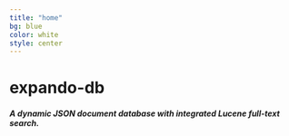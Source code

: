 ```yaml
---
title: "home"
bg: blue
color: white
style: center
---
```




<span class="fa-stack subtlecircle" style="font-size:100px; background:blue">
  <i class="fa fa-circle fa-stack-2x text-white"></i>
  <i class="fa fa-database fa-stack-1x text-blue"></i>
</span>

# **expando-db**

##### **A dynamic JSON document database with integrated Lucene full-text search.**

